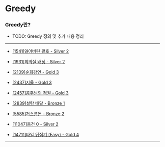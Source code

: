 # Greedy

### Greedy란?

  - TODO: Greedy 정의 및 추가 내용 정리

---

  - [[1541]잃어버린 괄호 - Silver 2](https://github.com/firemancha/Algorithm/tree/main/Baekjoon/Greedy/%5B1541%5D%EC%9E%83%EC%96%B4%EB%B2%84%EB%A6%B0%20%EA%B4%84%ED%98%B8)

  - [[1931]회의실 배정 - Silver 2](https://github.com/firemancha/Algorithm/tree/main/Baekjoon/Greedy/%5B1931%5D%ED%9A%8C%EC%9D%98%EC%8B%A4%20%EB%B0%B0%EC%A0%95)

  - [[2109]순회강연 - Gold 3](https://github.com/firemancha/Algorithm/tree/main/Baekjoon/Greedy/%5B2109%5D%EC%88%9C%ED%9A%8C%EA%B0%95%EC%97%B0)

  - [[2437]저울 - Gold 3](https://github.com/firemancha/Algorithm/tree/main/Baekjoon/Greedy/%5B2437%5D%EC%A0%80%EC%9A%B8)

  - [[2457]공주님의 정원 - Gold 3](https://github.com/firemancha/Algorithm/tree/main/Baekjoon/Greedy/%5B2457%5D%EA%B3%B5%EC%A3%BC%EB%8B%98%EC%9D%98%20%EC%A0%95%EC%9B%90)

  - [[2839]설탕 배달 - Bronze 1](https://github.com/firemancha/Algorithm/tree/main/Baekjoon/Greedy/%5B2839%5D%EC%84%A4%ED%83%95%20%EB%B0%B0%EB%8B%AC)

  - [[5585]거스름돈 - Bronze 2](https://github.com/firemancha/Algorithm/tree/main/Baekjoon/Greedy/%5B5585%5D%EA%B1%B0%EC%8A%A4%EB%A6%84%EB%8F%88)

  - [[11047]동전 0 - Silver 2](https://github.com/firemancha/Algorithm/tree/main/Baekjoon/Greedy/%5B11047%5D%EB%8F%99%EC%A0%84%200)

  - [[14711]타일 뒤집기 (Easy) - Gold 4](https://github.com/firemancha/Algorithm/tree/main/Baekjoon/Greedy/%5B14711%5D%ED%83%80%EC%9D%BC%20%EB%92%A4%EC%A7%91%EA%B8%B0%20(Easy))

---